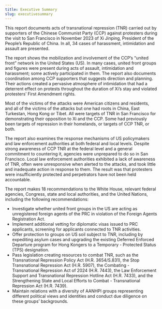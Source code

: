 ```yaml
---
title: Executive Summary
slug: executivesummary
---
```


This report documents acts of transnational repression (TNR) carried out by supporters of the Chinese Communist Party (CCP) against protesters during the visit to San Francisco in November 2023 of Xi Jinping, President of the People’s Republic of China. In all, 34 cases of harassment, intimidation and assault are presented. 

The report shows the mobilization and involvement of the CCP’s “united front” network in the United States (US). In many cases, united front groups and figures were present during acts of assault, intimidation and harassment; some actively participated in them. The report also documents coordination among CCP supporters that suggests direction and planning. Their actions created a pervasive atmosphere of intimidation that had a deterrent effect on protests throughout the duration of Xi’s stay and violated protesters’ First Amendment rights.

Most of the victims of the attacks were American citizens and residents, and all of the victims of the attacks but one had roots in China, East Turkestan, Hong Kong or Tibet. All were targets of TNR in San Francisco for demonstrating their opposition to Xi and the CCP. Some had previously been targets of repression in their homelands, or targets of CCP TNR, or both. 

The report also examines the response mechanisms of US policymakers and law enforcement authorities at both federal and local levels. Despite strong awareness of CCP TNR at the federal level and a general commitment to countering it, agencies were unprepared to do so in San Francisco. Local law enforcement authorities exhibited a lack of awareness of TNR, often were unresponsive when alerted to the attacks, and took little and inadequate action in response to them. The result was that protesters were insufficiently protected and perpetrators have not been held accountable.

The report makes 18 recommendations to the White House, relevant federal agencies, Congress, state and local authorities, and the United Nations, including the following recommendations: 

- Investigate whether united front groups in the US are acting as unregistered foreign agents of the PRC in violation of the Foreign Agents Registration Act.
- Implement additional vetting for diplomatic visas issued to PRC applicants, screening for applicants connected to TNR activities.
- Offer protection to groups on US soil subject to TNR, including by expediting asylum cases and upgrading the existing Deferred Enforced Departure program for Hong Kongers to a Temporary - Protected Status (TPS) designation.
- Pass legislation creating resources to combat TNR, such as the Transnational Repression Policy Act (H.R. 3654/S.831), the Stop Transnational Repression Act (H.R. 5907), the Combating - Transnational Repression Act of 2024 (H.R. 7443), the Law Enforcement Support and Transnational Repression Hotline Act (H.R. 7433), and the Strengthening State and Local Efforts to Combat - Transnational Repression Act (H.R. 7439).
- Maintain relations with a diversity of AANHPI groups representing different political views and identities and conduct due diligence on these groups’ backgrounds.
